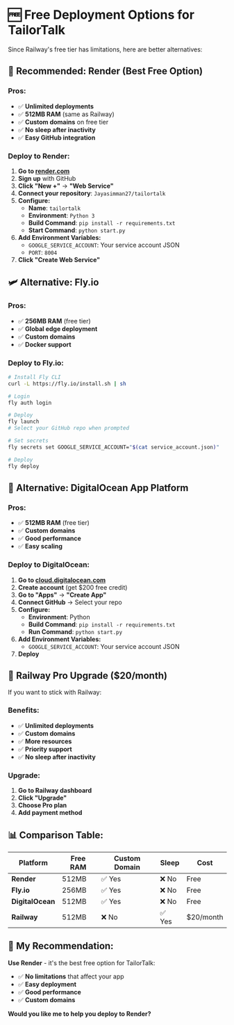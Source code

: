 # 🆓 Free Deployment Options for TailorTalk

Since Railway's free tier has limitations, here are better alternatives:

## 🎯 **Recommended: Render (Best Free Option)**

### **Pros:**
- ✅ **Unlimited deployments**
- ✅ **512MB RAM** (same as Railway)
- ✅ **Custom domains** on free tier
- ✅ **No sleep after inactivity**
- ✅ **Easy GitHub integration**

### **Deploy to Render:**

1. **Go to [render.com](https://render.com)**
2. **Sign up** with GitHub
3. **Click "New +"** → **"Web Service"**
4. **Connect your repository**: `Jayasimman27/tailortalk`
5. **Configure:**
   - **Name**: `tailortalk`
   - **Environment**: `Python 3`
   - **Build Command**: `pip install -r requirements.txt`
   - **Start Command**: `python start.py`
6. **Add Environment Variables:**
   - `GOOGLE_SERVICE_ACCOUNT`: Your service account JSON
   - `PORT`: `8004`
7. **Click "Create Web Service"**

## 🛩️ **Alternative: Fly.io**

### **Pros:**
- ✅ **256MB RAM** (free tier)
- ✅ **Global edge deployment**
- ✅ **Custom domains**
- ✅ **Docker support**

### **Deploy to Fly.io:**

```bash
# Install Fly CLI
curl -L https://fly.io/install.sh | sh

# Login
fly auth login

# Deploy
fly launch
# Select your GitHub repo when prompted

# Set secrets
fly secrets set GOOGLE_SERVICE_ACCOUNT="$(cat service_account.json)"

# Deploy
fly deploy
```

## 🌊 **Alternative: DigitalOcean App Platform**

### **Pros:**
- ✅ **512MB RAM** (free tier)
- ✅ **Custom domains**
- ✅ **Good performance**
- ✅ **Easy scaling**

### **Deploy to DigitalOcean:**

1. **Go to [cloud.digitalocean.com](https://cloud.digitalocean.com)**
2. **Create account** (get $200 free credit)
3. **Go to "Apps"** → **"Create App"**
4. **Connect GitHub** → Select your repo
5. **Configure:**
   - **Environment**: Python
   - **Build Command**: `pip install -r requirements.txt`
   - **Run Command**: `python start.py`
6. **Add Environment Variables:**
   - `GOOGLE_SERVICE_ACCOUNT`: Your service account JSON
7. **Deploy**

## 🔧 **Railway Pro Upgrade ($20/month)**

If you want to stick with Railway:

### **Benefits:**
- ✅ **Unlimited deployments**
- ✅ **Custom domains**
- ✅ **More resources**
- ✅ **Priority support**
- ✅ **No sleep after inactivity**

### **Upgrade:**
1. **Go to Railway dashboard**
2. **Click "Upgrade"**
3. **Choose Pro plan**
4. **Add payment method**

## 📊 **Comparison Table:**

| Platform | Free RAM | Custom Domain | Sleep | Cost |
|----------|----------|---------------|-------|------|
| **Render** | 512MB | ✅ Yes | ❌ No | Free |
| **Fly.io** | 256MB | ✅ Yes | ❌ No | Free |
| **DigitalOcean** | 512MB | ✅ Yes | ❌ No | Free |
| **Railway** | 512MB | ❌ No | ✅ Yes | $20/month |

## 🎯 **My Recommendation:**

**Use Render** - it's the best free option for TailorTalk:
- ✅ **No limitations** that affect your app
- ✅ **Easy deployment**
- ✅ **Good performance**
- ✅ **Custom domains**

**Would you like me to help you deploy to Render?** 